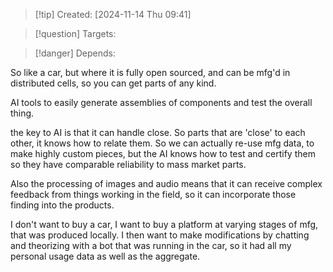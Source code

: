 
>[!tip] Created: [2024-11-14 Thu 09:41]

>[!question] Targets: 

>[!danger] Depends: 

So like a car, but where it is fully open sourced, and can be mfg'd in distributed cells, so you can get parts of any kind.

AI tools to easily generate assemblies of components and test the overall thing.

the key to AI is that it can handle close.  So parts that are 'close' to each other, it knows how to relate them.  So we can actually re-use mfg data, to make highly custom pieces, but the AI knows how to test and certify them so they have comparable reliability to mass market parts.

Also the processing of images and audio means that it can receive complex feedback from things working in the field, so it can incorporate those finding into the products.

I don't want to buy a car, I want to buy a platform at varying stages of mfg, that was produced locally.  I then want to make modifications by chatting and theorizing with a bot that was running in the car, so it had all my personal usage data as well as the aggregate.